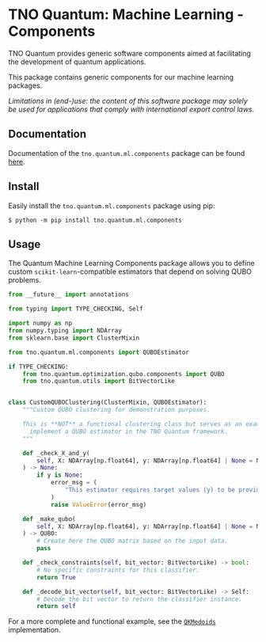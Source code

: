 # TNO Quantum: Machine Learning - Components

TNO Quantum provides generic software components aimed at facilitating the development
of quantum applications.

This package contains generic components for our machine learning packages.

*Limitations in (end-)use: the content of this software package may solely be used for applications 
that comply with international export control laws.*

## Documentation

Documentation of the `tno.quantum.ml.components` package can be found [here](https://tno-quantum.github.io/documentation/).

## Install

Easily install the `tno.quantum.ml.components` package using pip:

```console
$ python -m pip install tno.quantum.ml.components
```

## Usage

The Quantum Machine Learning Components package allows you to define custom `scikit-learn`-compatible estimators that depend on solving QUBO problems.

```python
from __future__ import annotations

from typing import TYPE_CHECKING, Self

import numpy as np
from numpy.typing import NDArray
from sklearn.base import ClusterMixin

from tno.quantum.ml.components import QUBOEstimator

if TYPE_CHECKING:
    from tno.quantum.optimization.qubo.components import QUBO
    from tno.quantum.utils import BitVectorLike


class CustomQUBOClustering(ClusterMixin, QUBOEstimator):
    """Custom QUBO clustering for demonstration purposes.

    This is **NOT** a functional clustering class but serves as an example of how to 
      implement a QUBO estimator in the TNO Quantum framework.
    """

    def _check_X_and_y(
        self, X: NDArray[np.float64], y: NDArray[np.float64] | None = None
    ) -> None:
        if y is None:
            error_msg = (
                "This estimator requires target values (y) to be provided for training."
            )
            raise ValueError(error_msg)

    def _make_qubo(
        self, X: NDArray[np.float64], y: NDArray[np.float64] | None = None
    ) -> QUBO:
        # Create here the QUBO matrix based on the input data.
        pass

    def _check_constraints(self, bit_vector: BitVectorLike) -> bool:
        # No specific constraints for this classifier.
        return True

    def _decode_bit_vector(self, bit_vector: BitVectorLike) -> Self:
        # Decode the bit vector to return the classifier instance.
        return self
```

For a more complete and functional example, see the [`QKMedoids`](https://github.com/TNO-Quantum/ml.clustering.kmedoids) implementation.
